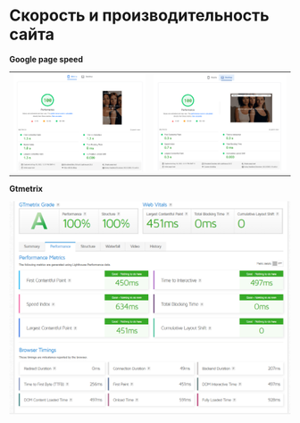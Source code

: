 # Скорость и производительность сайта 

**Google page speed**
<table>
   <tr>
      <td>
         <img src="./src/img/md/pagespeed_mob.png" alt="Картинка мобильного" title="Картинка">
      </td>
      <td>
         <img src="./src/img/md/pagespeed_des.png" alt="Картинка компьютера" title="Картинка">
      </td>
   </tr>
</table>

**Gtmetrix**

 <img src="./src/img/md/GTMetrix.png" alt="Картинка">